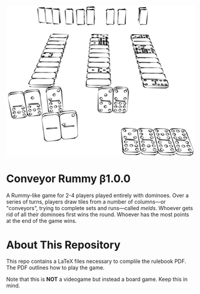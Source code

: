 ![Picture](graphics/dominoes-gameplay.png)

# Conveyor Rummy &beta;1.0.0
A Rummy-like game for 2-4 players played entirely with dominoes.
Over a series of turns, players draw tiles from a number of columns&mdash;or "conveyors", trying to complete sets and runs&mdash;called _melds_.
Whoever gets rid of all their dominoes first wins the round. 
Whoever has the most points at the end of the game wins.

# About This Repository
This repo contains a LaTeX files necessary to complile the rulebook PDF.
The PDF outlines how to play the game.

Note that this is **NOT** a videogame but instead a board game. Keep this in mind.